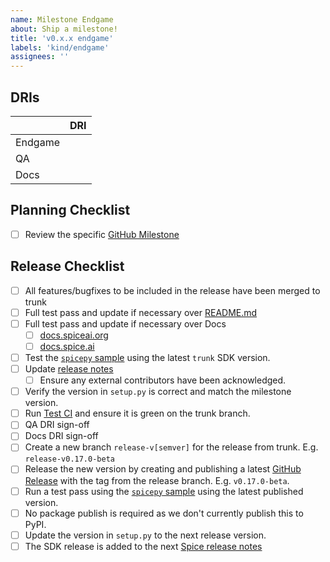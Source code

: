 ```yaml
---
name: Milestone Endgame
about: Ship a milestone!
title: 'v0.x.x endgame'
labels: 'kind/endgame'
assignees: ''
---
```


## DRIs

|         | DRI |
| ------- | --- |
| Endgame |     |
| QA      |     |
| Docs    |     |

## Planning Checklist

- [ ] Review the specific [GitHub Milestone](https://github.com/spiceai/spicepy/milestones)

## Release Checklist

- [ ] All features/bugfixes to be included in the release have been merged to trunk
- [ ] Full test pass and update if necessary over [README.md](https://github.com/spiceai/spicepy/blob/trunk/README.md)
- [ ] Full test pass and update if necessary over Docs
  - [ ] [docs.spiceai.org](https://docs.spiceai.org/sdks/python)
  - [ ] [docs.spice.ai](https://github.com/spicehq/docs/tree/trunk/sdks/python-sdk)
- [ ] Test the [`spicepy` sample](https://github.com/spiceai/samples/tree/trunk/client-sdk/spicepy-sdk-sample) using the latest `trunk` SDK version.
- [ ] Update [release notes](https://github.com/spiceai/spicepy/blob/trunk/docs/release_notes)
  - [ ] Ensure any external contributors have been acknowledged.
- [ ] Verify the version in `setup.py` is correct and match the milestone version.
- [ ] Run [Test CI](https://github.com/spiceai/spicepy/actions/workflows/test.yml) and ensure it is green on the trunk branch.
- [ ] QA DRI sign-off
- [ ] Docs DRI sign-off
- [ ] Create a new branch `release-v[semver]` for the release from trunk. E.g. `release-v0.17.0-beta`
- [ ] Release the new version by creating and publishing a latest [GitHub Release](https://github.com/spiceai/spicepy/releases/new) with the tag from the release branch. E.g. `v0.17.0-beta`.
- [ ] Run a test pass using the [`spicepy` sample](https://github.com/spiceai/samples/tree/trunk/client-sdk/spicepy-sdk-sample) using the latest published version.
- [ ] No package publish is required as we don't currently publish this to PyPI.
- [ ] Update the version in `setup.py` to the next release version.
- [ ] The SDK release is added to the next [Spice release notes](https://github.com/spiceai/spiceai/tree/trunk/docs/release_notes)
